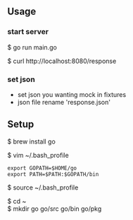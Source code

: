 ## Usage
### start server 
$ go run main.go

$ curl http://localhost:8080/response

### set json
- set json you wanting mock in fixtures
- json file rename 'response.json' 


## Setup
$ brew install go  

$ vim ~/.bash_profile  
```
export GOPATH=$HOME/go
export PATH=$PATH:$GOPATH/bin
```
$ source ~/.bash_profile  
  
$ cd ~  
$ mkdir go go/src go/bin go/pkg  
 


